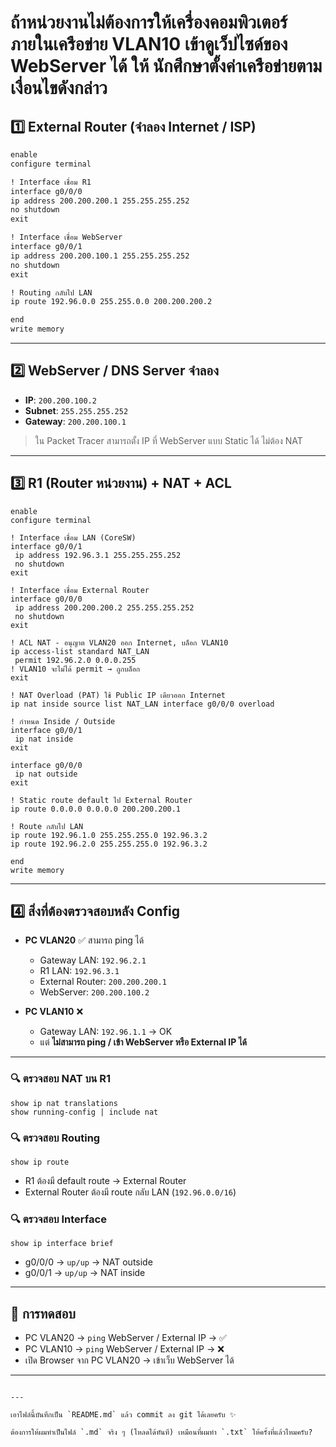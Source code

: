 # ถ้าหน่วยงานไม่ต้องการให้เครื่องคอมพิวเตอร์ภายในเครือข่าย VLAN10 เข้าดูเว็ปไซด์ของ WebServer ได้ ให้ นักศึกษาตั้งค่าเครือข่ายตามเงื่อนไขดังกล่าว


1️⃣ External Router (จำลอง Internet / ISP)
---

````markdown
enable
configure terminal

! Interface เชื่อม R1
interface g0/0/0
ip address 200.200.200.1 255.255.255.252
no shutdown
exit

! Interface เชื่อม WebServer
interface g0/0/1
ip address 200.200.100.1 255.255.255.252
no shutdown
exit

! Routing กลับไป LAN
ip route 192.96.0.0 255.255.0.0 200.200.200.2

end
write memory

````

---

## 2️⃣ WebServer / DNS Server จำลอง

* **IP**: `200.200.100.2`
* **Subnet**: `255.255.255.252`
* **Gateway**: `200.200.100.1`

> ใน Packet Tracer สามารถตั้ง IP ที่ WebServer แบบ Static ได้ ไม่ต้อง NAT

---

## 3️⃣ R1 (Router หน่วยงาน) + NAT + ACL

```shell
enable
configure terminal

! Interface เชื่อม LAN (CoreSW)
interface g0/0/1
 ip address 192.96.3.1 255.255.255.252
 no shutdown
exit

! Interface เชื่อม External Router
interface g0/0/0
 ip address 200.200.200.2 255.255.255.252
 no shutdown
exit

! ACL NAT - อนุญาต VLAN20 ออก Internet, บล็อก VLAN10
ip access-list standard NAT_LAN
 permit 192.96.2.0 0.0.0.255
! VLAN10 จะไม่ได้ permit → ถูกบล็อก
exit

! NAT Overload (PAT) ใช้ Public IP เดียวออก Internet
ip nat inside source list NAT_LAN interface g0/0/0 overload

! กำหนด Inside / Outside
interface g0/0/1
 ip nat inside
exit

interface g0/0/0
 ip nat outside
exit

! Static route default ไป External Router
ip route 0.0.0.0 0.0.0.0 200.200.200.1

! Route กลับไป LAN
ip route 192.96.1.0 255.255.255.0 192.96.3.2
ip route 192.96.2.0 255.255.255.0 192.96.3.2

end
write memory
```

---

## 4️⃣ สิ่งที่ต้องตรวจสอบหลัง Config

* **PC VLAN20** ✅ สามารถ ping ได้

  * Gateway LAN: `192.96.2.1`
  * R1 LAN: `192.96.3.1`
  * External Router: `200.200.200.1`
  * WebServer: `200.200.100.2`

* **PC VLAN10** ❌

  * Gateway LAN: `192.96.1.1` → OK
  * แต่ **ไม่สามารถ ping / เข้า WebServer หรือ External IP ได้**

---

### 🔍 ตรวจสอบ NAT บน R1

```shell
show ip nat translations
show running-config | include nat
```

### 🔍 ตรวจสอบ Routing

```shell
show ip route
```

* R1 ต้องมี default route → External Router
* External Router ต้องมี route กลับ LAN (`192.96.0.0/16`)

### 🔍 ตรวจสอบ Interface

```shell
show ip interface brief
```

* g0/0/0 → `up/up` → NAT outside
* g0/0/1 → `up/up` → NAT inside

---

## 🧪 การทดสอบ

* PC VLAN20 → `ping` WebServer / External IP → ✅
* PC VLAN10 → `ping` WebServer / External IP → ❌
* เปิด Browser จาก PC VLAN20 → เข้าเว็บ WebServer ได้

---

```

---

เอาไฟล์นี้บันทึกเป็น `README.md` แล้ว commit ลง git ได้เลยครับ ✨  

ต้องการให้ผมทำเป็นไฟล์ `.md` จริง ๆ (โหลดได้ทันที) เหมือนที่ผมทำ `.txt` ให้ครั้งที่แล้วไหมครับ?
```

